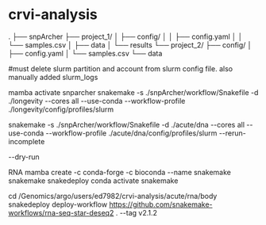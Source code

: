 # crvi-analysis

.
├── snpArcher
├── project_1/
│   ├── config/
│   │   ├── config.yaml
│   │   └── samples.csv
│   ├── data
│   └── results
└── project_2/
    ├── config/
    │   ├── config.yaml
    │   └── samples.csv
    └── data

#must delete slurm partition and account from slurm config file. also manually added slurm_logs

mamba activate snparcher
snakemake -s ./snpArcher/workflow/Snakefile -d ./longevity --cores all --use-conda --workflow-profile ./longevity/config/profiles/slurm

snakemake -s ./snpArcher/workflow/Snakefile -d ./acute/dna --cores all --use-conda --workflow-profile ./acute/dna/config/profiles/slurm --rerun-incomplete 

--dry-run


RNA
mamba create -c conda-forge -c bioconda --name snakemake snakemake snakedeploy
conda activate snakemake

cd  /Genomics/argo/users/ed7982/crvi-analysis/acute/rna/body
snakedeploy deploy-workflow https://github.com/snakemake-workflows/rna-seq-star-deseq2 . --tag v2.1.2
